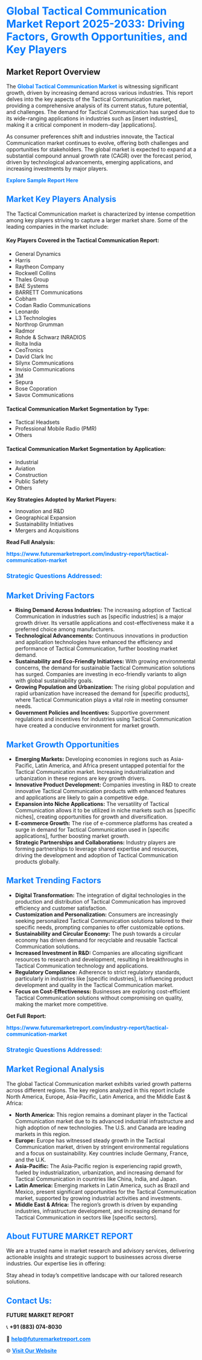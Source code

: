 <h1 style="color: #007BFF;">Global Tactical Communication Market Report 2025-2033: Driving Factors, Growth Opportunities, and Key Players</h1>

<section id="overview">
<h2>Market Report Overview</h2>
<p>The <a href="https://www.futuremarketreport.com/industry-report/tactical-communication-market" style="color: #007BFF; text-decoration: none;"><strong>Global Tactical Communication Market</strong></a> is witnessing significant growth, driven by increasing demand across various industries. This report delves into the key aspects of the Tactical Communication market, providing a comprehensive analysis of its current status, future potential, and challenges. The demand for Tactical Communication has surged due to its wide-ranging applications in industries such as [insert industries], making it a critical component in modern-day [applications].</p>
<p>As consumer preferences shift and industries innovate, the Tactical Communication market continues to evolve, offering both challenges and opportunities for stakeholders. The global market is expected to expand at a substantial compound annual growth rate (CAGR) over the forecast period, driven by technological advancements, emerging applications, and increasing investments by major players.</p>
</section>

<section id="overview">
<p><a href="https://www.futuremarketreport.com/request-sample/reportId=101807" style="color: #007BFF; text-decoration: none;"><strong>Explore Sample Report Here</strong></a></p>
</section>

<section id="key-players">
<h2 style="color: #007BFF;">Market Key Players Analysis</h2>
<p>The Tactical Communication market is characterized by intense competition among key players striving to capture a larger market share. Some of the leading companies in the market include:</p>
<h4>Key Players Covered in the Tactical Communication Report:</h4>
<ul><li>General Dynamics</li><li>Harris</li><li>Raytheon Company</li><li>Rockwell Collins</li><li>Thales Group</li><li>BAE Systems</li><li>BARRETT Communications</li><li>Cobham</li><li>Codan Radio Communications</li><li>Leonardo</li><li>L3 Technologies</li><li>Northrop Grumman</li><li>Radmor</li><li>Rohde &amp; Schwarz INRADIOS</li><li>Rolta India</li><li>CeoTronics</li><li>David Clark Inc</li><li>Silynx Communications</li><li>Invisio Communications</li><li>3M</li><li>Sepura</li><li>Bose Coporation</li><li>Savox Communications</li></ul>
<h4>Tactical Communication Market Segmentation by Type:</h4>
<ul><li>Tactical Headsets</li><li>Professional Mobile Radio (PMR)</li><li>Others</li></ul>

<h4>Tactical Communication Market Segmentation by Application:</h4>
<ul><li>Industrial</li><li>Aviation</li><li>Construction</li><li>Public Safety</li><li>Others</li></ul>
<p><strong>Key Strategies Adopted by Market Players:</strong></p>
<ul>
<li>Innovation and R&D</li>
<li>Geographical Expansion</li>
<li>Sustainability Initiatives</li>
<li>Mergers and Acquisitions</li>
</ul>
</section>

<section>
<p><strong>Read Full Analysis: </strong></p><a href="https://www.futuremarketreport.com/industry-report/tactical-communication-market" style="color: #007BFF; text-decoration: none;"><strong>https://www.futuremarketreport.com/industry-report/tactical-communication-market</strong></a>
<h3 style="color: #007BFF;">Strategic Questions Addressed:</h3>
</section>

<section id="driving-factors">
<h2 style="color: #007BFF;">Market Driving Factors</h2>
<ul>
<li><strong>Rising Demand Across Industries:</strong> The increasing adoption of Tactical Communication in industries such as [specific industries] is a major growth driver. Its versatile applications and cost-effectiveness make it a preferred choice among manufacturers.</li>
<li><strong>Technological Advancements:</strong> Continuous innovations in production and application technologies have enhanced the efficiency and performance of Tactical Communication, further boosting market demand.</li>
<li><strong>Sustainability and Eco-Friendly Initiatives:</strong> With growing environmental concerns, the demand for sustainable Tactical Communication solutions has surged. Companies are investing in eco-friendly variants to align with global sustainability goals.</li>
<li><strong>Growing Population and Urbanization:</strong> The rising global population and rapid urbanization have increased the demand for [specific products], where Tactical Communication plays a vital role in meeting consumer needs.</li>
<li><strong>Government Policies and Incentives:</strong> Supportive government regulations and incentives for industries using Tactical Communication have created a conducive environment for market growth.</li>
</ul>
</section>

<section id="growth-opportunities">
<h2 style="color: #007BFF;">Market Growth Opportunities</h2>
<ul>
<li><strong>Emerging Markets:</strong> Developing economies in regions such as Asia-Pacific, Latin America, and Africa present untapped potential for the Tactical Communication market. Increasing industrialization and urbanization in these regions are key growth drivers.</li>
<li><strong>Innovative Product Development:</strong> Companies investing in R&D to create innovative Tactical Communication products with enhanced features and applications are likely to gain a competitive edge.</li>
<li><strong>Expansion into Niche Applications:</strong> The versatility of Tactical Communication allows it to be utilized in niche markets such as [specific niches], creating opportunities for growth and diversification.</li>
<li><strong>E-commerce Growth:</strong> The rise of e-commerce platforms has created a surge in demand for Tactical Communication used in [specific applications], further boosting market growth.</li>
<li><strong>Strategic Partnerships and Collaborations:</strong> Industry players are forming partnerships to leverage shared expertise and resources, driving the development and adoption of Tactical Communication products globally.</li>
</ul>
</section>

<section id="trending-factors">
<h2 style="color: #007BFF;">Market Trending Factors</h2>
<ul>
<li><strong>Digital Transformation:</strong> The integration of digital technologies in the production and distribution of Tactical Communication has improved efficiency and customer satisfaction.</li>
<li><strong>Customization and Personalization:</strong> Consumers are increasingly seeking personalized Tactical Communication solutions tailored to their specific needs, prompting companies to offer customizable options.</li>
<li><strong>Sustainability and Circular Economy:</strong> The push towards a circular economy has driven demand for recyclable and reusable Tactical Communication solutions.</li>
<li><strong>Increased Investment in R&D:</strong> Companies are allocating significant resources to research and development, resulting in breakthroughs in Tactical Communication technology and applications.</li>
<li><strong>Regulatory Compliance:</strong> Adherence to strict regulatory standards, particularly in industries like [specific industries], is influencing product development and quality in the Tactical Communication market.</li>
<li><strong>Focus on Cost-Effectiveness:</strong> Businesses are exploring cost-efficient Tactical Communication solutions without compromising on quality, making the market more competitive.</li>
</ul>
</section>

<section>
<p><strong>Get Full Report: </strong></p><a href="https://www.futuremarketreport.com/industry-report/tactical-communication-market" style="color: #007BFF; text-decoration: none;"><strong>https://www.futuremarketreport.com/industry-report/tactical-communication-market</strong></a>
<h3 style="color: #007BFF;">Strategic Questions Addressed:</h3>
</section>


<section id="regional-analysis">
<h2 style="color: #007BFF;">Market Regional Analysis</h2>
<p>The global Tactical Communication market exhibits varied growth patterns across different regions. The key regions analyzed in this report include North America, Europe, Asia-Pacific, Latin America, and the Middle East & Africa:</p>
<ul>
<li><strong>North America:</strong> This region remains a dominant player in the Tactical Communication market due to its advanced industrial infrastructure and high adoption of new technologies. The U.S. and Canada are leading markets in this region.</li>
<li><strong>Europe:</strong> Europe has witnessed steady growth in the Tactical Communication market, driven by stringent environmental regulations and a focus on sustainability. Key countries include Germany, France, and the U.K.</li>
<li><strong>Asia-Pacific:</strong> The Asia-Pacific region is experiencing rapid growth, fueled by industrialization, urbanization, and increasing demand for Tactical Communication in countries like China, India, and Japan.</li>
<li><strong>Latin America:</strong> Emerging markets in Latin America, such as Brazil and Mexico, present significant opportunities for the Tactical Communication market, supported by growing industrial activities and investments.</li>
<li><strong>Middle East & Africa:</strong> The region’s growth is driven by expanding industries, infrastructure development, and increasing demand for Tactical Communication in sectors like [specific sectors].</li>
</ul>
</section>

<footer>
<h2 style="color: #007BFF;">About FUTURE MARKET REPORT</h2>
<p>We are a trusted name in market research and advisory services, delivering actionable insights and strategic support to businesses across diverse industries. Our expertise lies in offering:</p>

<p>Stay ahead in today’s competitive landscape with our tailored research solutions.</p>

<h2 style="color: #007BFF;">Contact Us:</h2>
<p><strong>FUTURE MARKET REPORT</strong></p>
<p>📞 <strong>+91 (883) 074-8030</strong></p>
<p>📧 <strong><a href="mailto:help@futuremarketreport.com" style="color: #007BFF;">help@futuremarketreport.com</a></strong></p>
<p>🌐 <strong><a href="https://www.futuremarketreport.com/" style="color: #007BFF;">Visit Our Website</a></strong></p>
</footer>